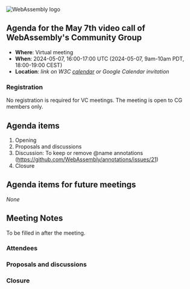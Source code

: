 ![WebAssembly logo](/images/WebAssembly.png)

## Agenda for the May 7th video call of WebAssembly's Community Group

- **Where**: Virtual meeting
- **When**: 2024-05-07, 16:00-17:00 UTC (2024-05-07, 9am-10am PDT, 18:00-19:00 CEST)
- **Location**: *link on W3C [calendar](https://www.w3.org/groups/cg/webassembly/calendar/) or Google Calendar invitation*

### Registration

No registration is required for VC meetings. The meeting is open to CG members only.

## Agenda items

1. Opening
1. Proposals and discussions
  1. Discussion: To keep or remove @name annotations (https://github.com/WebAssembly/annotations/issues/21)
1. Closure

## Agenda items for future meetings

*None*

## Meeting Notes

To be filled in after the meeting.

### Attendees

### Proposals and discussions

### Closure
